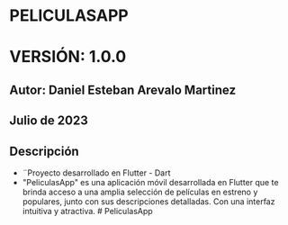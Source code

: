 # PELICULASAPP
# VERSIÓN: 1.0.0

## Autor: Daniel Esteban Arevalo Martinez
## Julio de 2023

## Descripción

- ¨Proyecto desarrollado en Flutter - Dart
- "PeliculasApp" es una aplicación móvil desarrollada en Flutter que te brinda acceso a una amplia selección de películas en estreno y populares, junto con sus descripciones detalladas. Con una interfaz intuitiva y atractiva.
#   P e l i c u l a s A p p 
 
 
